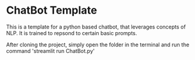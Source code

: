 # ChatBot Template
This is a template for a python based chatbot, that leverages concepts of NLP. It is trained to repsond to certain basic prompts.

After cloning the project, simply open the folder in the terminal and run the command 'streamlit run ChatBot.py'

